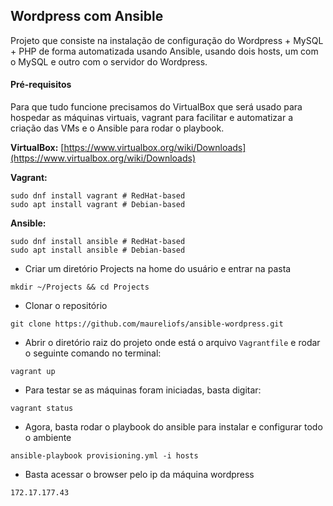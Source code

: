 ## Wordpress com Ansible

Projeto que consiste na instalação de configuração do Wordpress + MySQL + PHP de forma automatizada usando Ansible, usando dois hosts, um com o MySQL e outro com o servidor do Wordpress.

#### Pré-requisitos

Para que tudo funcione precisamos do VirtualBox que será usado para hospedar as máquinas virtuais, vagrant para facilitar e automatizar a criação das VMs e o Ansible para rodar o playbook.

**VirtualBox:**
[https://www.virtualbox.org/wiki/Downloads](https://www.virtualbox.org/wiki/Downloads)

**Vagrant:**
```shell
sudo dnf install vagrant # RedHat-based
sudo apt install vagrant # Debian-based
```

**Ansible:**
```shell
sudo dnf install ansible # RedHat-based
sudo apt install ansible # Debian-based
```

- Criar um diretório Projects na home do usuário e entrar na pasta
```shell
mkdir ~/Projects && cd Projects
```
- Clonar o repositório
```shell
git clone https://github.com/maureliofs/ansible-wordpress.git
```

- Abrir o diretório raiz do projeto onde está o arquivo `Vagrantfile` e rodar o seguinte comando no terminal: 
```shell
vagrant up
```
- Para testar se as máquinas foram iniciadas, basta digitar:
```shell
vagrant status
```

- Agora, basta rodar o playbook do ansible para instalar e configurar todo o ambiente

```shell
ansible-playbook provisioning.yml -i hosts
```

- Basta acessar o browser pelo ip da máquina wordpress

```shell
172.17.177.43
```
